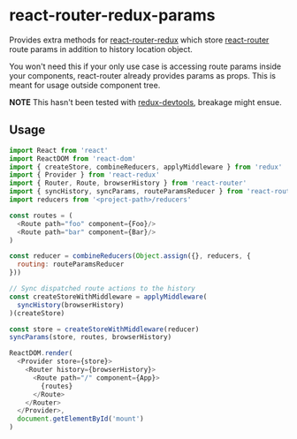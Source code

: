 # react-router-redux-params

Provides extra methods for [react-router-redux](https://github.com/rackt/react-router-redux) which store [react-router](https://github.com/rackt/react-router) route params in addition to history location object.

You won't need this if your only use case is accessing route params inside your components, react-router already provides params as props. This is meant for usage outside component tree.

**NOTE** This hasn't been tested with [redux-devtools](https://github.com/gaearon/redux-devtools), breakage might ensue.

## Usage

```js
import React from 'react'
import ReactDOM from 'react-dom'
import { createStore, combineReducers, applyMiddleware } from 'redux'
import { Provider } from 'react-redux'
import { Router, Route, browserHistory } from 'react-router'
import { syncHistory, syncParams, routeParamsReducer } from 'react-router-redux-params'
import reducers from '<project-path>/reducers'

const routes = (
  <Route path="foo" component={Foo}/>
  <Route path="bar" component={Bar}/>
)

const reducer = combineReducers(Object.assign({}, reducers, {
  routing: routeParamsReducer
}))

// Sync dispatched route actions to the history
const createStoreWithMiddleware = applyMiddleware(
  syncHistory(browserHistory)
)(createStore)

const store = createStoreWithMiddleware(reducer)
syncParams(store, routes, browserHistory)

ReactDOM.render(
  <Provider store={store}>
    <Router history={browserHistory}>
      <Route path="/" component={App}>
        {routes}
      </Route>
    </Router>
  </Provider>,
  document.getElementById('mount')
)
```
